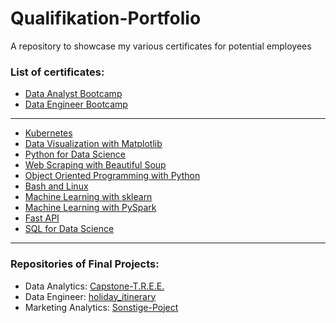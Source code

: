 # Qualifikation-Portfolio
A repository to showcase my various certificates for potential employees

### List of certificates:
- [Data Analyst Bootcamp](DA_certificate_Rudow_Nicola.pdf)
- [Data Engineer Bootcamp](Zertifikat_DE.pdf)
- ---
- [Kubernetes](004d7033-5069-4a75-aac7-6d8807e65f60.pdf)
- [Data Visualization with Matplotlib](051422fe-ba15-4082-9a87-b7c9ae54fd83.pdf)
- [Python for Data Science](2ccf43ff-be39-4b88-94ba-d6646929de74-2.pdf)
- [Web Scraping with Beautiful Soup](3568022b-c18d-4cf1-aa46-bfea50f12b21-2.pdf)
- [Object Oriented Programming with Python](563cda53-39e1-4e28-96e7-af3985720300-2.pdf)
- [Bash and Linux](6bc14d3c-d91f-4ef8-90ae-137dda07bbae.pdf)
- [Machine Learning with sklearn](b31dfd0e-140c-4674-8944-8ac9bed2431f.pdf)
- [Machine Learning with PySpark](bf10bb02-4987-4256-8d4b-67b0fa7b6145.pdf)
- [Fast API](b9a28efc-82a7-432e-acc4-a230b6952fcc.pdf)
- [SQL for Data Science](b9a28efc-82a7-432e-acc4-a230b6952fcc.pdf)

- ---
### Repositories of Final Projects:
- Data Analytics: [Capstone-T.R.E.E.](https://github.com/Niccocum/Capstone-T.R.E.E.)
- Data Engineer: [holiday_itinerary](https://github.com/Niccocum/holiday_itinerary)
- Marketing Analytics: [Sonstige-Poject](https://github.com/Niccocum/Sonstige-Project)

